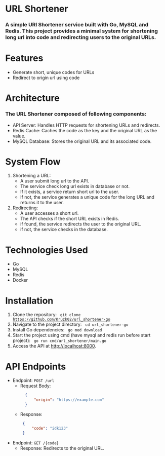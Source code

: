 # URL Shortener

### A simple URl Shortener service built with Go, MySQL and Redis. This project provides a minimal system for shortening long url into code and redirecting users to the original URLs.

# Features

- Generate short, unique codes for URLs
- Redirect to origin url using code

# Architecture
### The URL Shortener composed of following components:
- API Server: Handles HTTP requests for shortening URLs and redirects.
- Redis Cache: Caches the code as the key and the original URL as the value.
- MySQL Database: Stores the original URL and its associated code.

# System Flow
1. Shortening a URL:
   - A user submit long url to the API.
   - The service check long url exists in database or not.
   - If it exists, a service return short url to the user.
   - If not, the service generates a unique code for the long URL and returns it to the user.
2. Redirecting:
     - A user accesses a short url.
     - The API checks if the short URL exists in Redis.
     - if found, the service redirects the user to the original URL.
     - if not, the service checks in the database.

# Technologies Used
 - Go
 - MySQL
 - Redis
 - Docker

# Installation

   1. Clone the repository: <code> git clone https://github.com/Kruzk02/url_shortener-go </code>
   2. Navigate to the project directory: <code> cd url_shortener-go </code>
   3. Install Go dependencies: <code> go mod download </code>
   4. Start the project using cmd (have mysql and redis run before start project): <code> go run cmd/url_shortener/main.go </code>
   5. Access the API at <http://localhost:8000>.

# API Endpoints
   - Endpoint: `POST /url`
      - Request Body:
          ```json
            {
                "origin": "https://example.com"
            }
         ```
      - Response:
           ```json
            {
                "code": "idk123"
            }
         ```
  - Endpoint: `GET /{code}`
     - Response: Redirects to the original URL.
